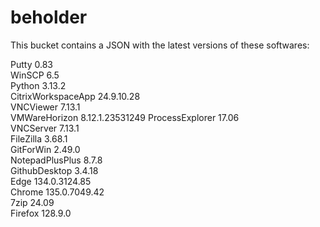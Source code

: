 # beholder
This bucket contains a JSON with the latest versions of these softwares:

Putty              0.83           
WinSCP             6.5            
Python             3.13.2         
CitrixWorkspaceApp 24.9.10.28     
VNCViewer          7.13.1         
VMWareHorizon      8.12.1.23531249
ProcessExplorer    17.06          
VNCServer          7.13.1         
FileZilla          3.68.1         
GitForWin          2.49.0         
NotepadPlusPlus    8.7.8          
GithubDesktop      3.4.18         
Edge               134.0.3124.85  
Chrome             135.0.7049.42  
7zip               24.09          
Firefox            128.9.0          



